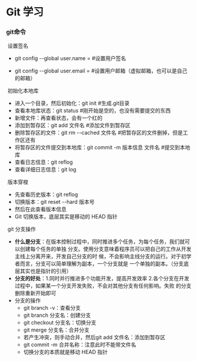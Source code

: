 # Git 学习

### git命令

​		设置签名

- git config --global user.name  =     #设置用户签名

- git config --global user.email =      #设置用户邮箱（虚拟邮箱，也可以是自己的邮箱）

  <!--这两个都写在了C:\Users\22906\.gitconfig里面-->

  <!--这里的用户签名的作用是为了区分不同操作者，与登录的账号无关-->

​		初始化本地库

- 进入一个目录，然后初始化：git init                 					#生成.git目录
- 查看本地库状态：git status                                                     #刚开始是空的，也没有需要提交的东西
- 新增文件：再查看状态，会有一个红的
- 添加到暂存区：git add 文件名                                                #添加文件到暂存区
- 删除暂存区的文件：git rm --cached 文件名                        #把暂存区的文件删掉，但是工作区还有
- 将暂存区的文件提交到本地库：git commit -m 版本信息 文件名            #提交到本地库       
- 查看日志信息：git reflog
- 查看详细日志信息：git log          

​		版本穿梭

- 先查看历史版本：git reflog
- 切换版本：git reset --hard 版本号
- 然后在此查看版本信息
- Git 切换版本，底层其实是移动的 HEAD 指针

​		git 分支操作

- **什么是分支**：在版本控制过程中，同时推进多个任务，为每个任务，我们就可以创建每个任务的单独 分支。使用分支意味着程序员可以把自己的工作从开发主线上分离开来，开发自己分支的时 候，不会影响主线分支的运行。对于初学者而言，分支可以简单理解为副本，一个分支就是 一个单独的副本。（分支底层其实也是指针的引用）
- **分支的好处**：1.同时并行推进多个功能开发，提高开发效率                                                                                                            2.各个分支在开发过程中，如果某一个分支开发失败，不会对其他分支有任何影响。失败 的分支删除重新开始即可
- 分支的操作
  - git branch -v：查看分支
  - git branch 分支名：创建分支
  - git checkout 分支名：切换分支
  - git merge 分支名：合并分支
  - 若产生冲突，则手动合并，然后git add 文件名：添加到暂存区
  - git commit -m 合并名称：注意此时不能带文件名
  - 切换分支的本质就是移动 HEAD 指针